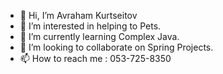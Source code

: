 - 👋 Hi, I’m Avraham Kurtseitov
- 👀 I’m interested in helping to Pets.
- 🌱 I’m currently learning Complex Java.
- 💞️ I’m looking to collaborate on Spring Projects.
- 📫 How to reach me : 053-725-8350
